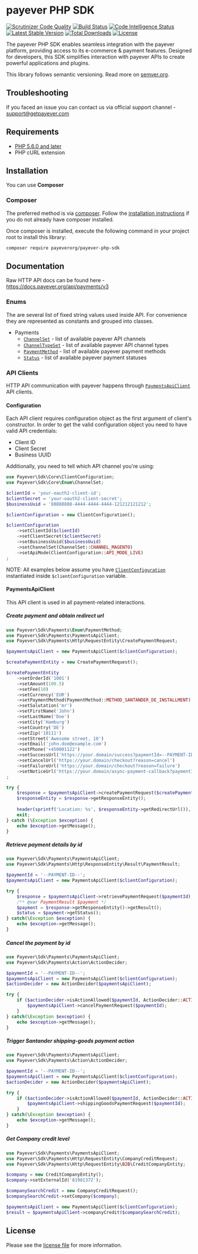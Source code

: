 # payever PHP SDK
[![Scrutinizer Code Quality](https://scrutinizer-ci.com/g/payeverworldwide/sdk-php/badges/quality-score.png?b=master)](https://scrutinizer-ci.com/g/payeverworldwide/sdk-php/?branch=master)
[![Build Status](https://scrutinizer-ci.com/g/payeverworldwide/sdk-php/badges/build.png?b=master)](https://scrutinizer-ci.com/g/payeverworldwide/sdk-php/build-status/master)
[![Code Intelligence Status](https://scrutinizer-ci.com/g/payeverworldwide/sdk-php/badges/code-intelligence.svg?b=master)](https://scrutinizer-ci.com/code-intelligence)
[![Latest Stable Version](https://poser.pugx.org/payever/payments-sdk-php/v/stable)](https://packagist.org/packages/payever/payments-sdk-php)
[![Total Downloads](https://poser.pugx.org/payever/payments-sdk-php/downloads)](https://packagist.org/packages/payever/payments-sdk-php)
[![License](https://poser.pugx.org/payever/payments-sdk-php/license)](https://packagist.org/packages/payever/payments-sdk-php)

The payever PHP SDK enables seamless integration with the payever platform, providing access to its e-commerce & payment features. Designed for developers, this SDK simplifies interaction with payever APIs to create powerful applications and plugins.

This library follows semantic versioning. Read more on [semver.org][1].

## Troubleshooting 

If you faced an issue you can contact us via official support channel - support@getpayever.com

## Requirements

* [PHP 5.6.0 and later][2]
* PHP cURL extension

## Installation

You can use **Composer**

### Composer

The preferred method is via [composer][3]. Follow the
[installation instructions][4] if you do not already have
composer installed.

Once composer is installed, execute the following command in your project root to install this library:

```sh
composer require payeverorg/payever-php-sdk
```

## Documentation

Raw HTTP API docs can be found here - https://docs.payever.org/api/payments/v3

### Enums

The are several list of fixed string values used inside API. For convenience they are represented as constants and grouped into classes.

* Payments
    - [`ChannelSet`](lib/Payever/Core/Enum/ChannelSet.php) - list of available payever API channels
    - [`ChannelTypeSet`](lib/Payever/Core/Enum/ChannelTypeSet.php) - list of available payever API channel types
    - [`PaymentMethod`](lib/Payever/Payments/Enum/PaymentMethod.php) - list of available payever payment methods
    - [`Status`](lib/Payever/Payments/Enum/Status.php) - list of available payever payment statuses

### API Clients

HTTP API communication with payever happens through [`PaymentsApiClient`](#paymentsapiclient) API clients.

#### Configuration

Each API client requires configuration object as the first argument of client's constructor. 
In order to get the valid configuration object you need to have valid API credentials:

- Client ID
- Client Secret
- Business UUID

Additionally, you need to tell which API channel you're using:

```php
use Payever\Sdk\Core\ClientConfiguration;
use Payever\Sdk\Core\Enum\ChannelSet;

$clientId = 'your-oauth2-client-id';
$clientSecret = 'your-oauth2-client-secret';
$businessUuid = '88888888-4444-4444-4444-121212121212';

$clientConfiguration = new ClientConfiguration();

$clientConfiguration
    ->setClientId($clientId)
    ->setClientSecret($clientSecret)
    ->setBusinessUuid($businessUuid)
    ->setChannelSet(ChannelSet::CHANNEL_MAGENTO)
    ->setApiMode(ClientConfiguration::API_MODE_LIVE)
;
```
NOTE: All examples below assume you have [`ClientConfiguration`](https://github.com/payeverworldwide/core-sdk-php/blob/main/lib/Payever/Core/ClientConfiguration.php) instantiated inside `$clientConfiguration` variable.

#### PaymentsApiClient

This API client is used in all payment-related interactions. 

##### Create payment and obtain redirect url

```php
use Payever\Sdk\Payments\Enum\PaymentMethod;
use Payever\Sdk\Payments\PaymentsApiClient;
use Payever\Sdk\Payments\Http\RequestEntity\CreatePaymentRequest;

$paymentsApiClient = new PaymentsApiClient($clientConfiguration);

$createPaymentEntity = new CreatePaymentRequest();

$createPaymentEntity
    ->setOrderId('1001')
    ->setAmount(100.5)
    ->setFee(10)
    ->setCurrency('EUR')
    ->setPaymentMethod(PaymentMethod::METHOD_SANTANDER_DE_INSTALLMENT)
    ->setSalutation('mr')
    ->setFirstName('John')
    ->setLastName('Doe')
    ->setCity('Hamburg')
    ->setCountry('DE')
    ->setZip('10111')
    ->setStreet('Awesome street, 10')
    ->setEmail('john.doe@example.com')
    ->setPhone('+450001122')
    ->setSuccessUrl('https://your.domain/success?paymentId=--PAYMENT-ID--')
    ->setCancelUrl('https://your.domain/checkout?reason=cancel')
    ->setFailureUrl('https://your.domain/checkout?reason=failure')
    ->setNoticeUrl('https://your.domain/async-payment-callback?paymentId=--PAYMENT-ID--')
;

try {
    $response = $paymentsApiClient->createPaymentRequest($createPaymentEntity);
    $responseEntity = $response->getResponseEntity();
    
    header(sprintf('Location: %s', $responseEntity->getRedirectUrl()), true);
    exit;
} catch (\Exception $exception) {
    echo $exception->getMessage();
}

```

##### Retrieve payment details by id

```php
use Payever\Sdk\Payments\PaymentsApiClient;
use Payever\Sdk\Payments\Http\ResponseEntity\Result\PaymentResult;

$paymentId = '--PAYMENT-ID--';
$paymentsApiClient = new PaymentsApiClient($clientConfiguration);

try {
    $response = $paymentsApiClient->retrievePaymentRequest($paymentId);
    /** @var PaymentResult $payment */
    $payment = $response->getResponseEntity()->getResult();
    $status = $payment->getStatus();
} catch(\Exception $exception) {
    echo $exception->getMessage();
}
```

##### Cancel the payment by id

```php
use Payever\Sdk\Payments\PaymentsApiClient;
use Payever\Sdk\Payments\Action\ActionDecider;

$paymentId = '--PAYMENT-ID--';
$paymentsApiClient = new PaymentsApiClient($clientConfiguration);
$actionDecider = new ActionDecider($paymentsApiClient);

try {
    if ($actionDecider->isActionAllowed($paymentId, ActionDecider::ACTION_CANCEL, false)) {
        $paymentsApiClient->cancelPaymentRequest($paymentId);
    }
} catch(\Exception $exception) {
    echo $exception->getMessage();
}
```

##### Trigger Santander shipping-goods payment action 

```php
use Payever\Sdk\Payments\PaymentsApiClient;
use Payever\Sdk\Payments\Action\ActionDecider;

$paymentId = '--PAYMENT-ID--';
$paymentsApiClient = new PaymentsApiClient($clientConfiguration);
$actionDecider = new ActionDecider($paymentsApiClient);

try {
    if ($actionDecider->isActionAllowed($paymentId, ActionDecider::ACTION_SHIPPING_GOODS, false)) {
        $paymentsApiClient->shippingGoodsPaymentRequest($paymentId);
    }
} catch(\Exception $exception) {
    echo $exception->getMessage();
}
```

##### Get Company credit level

```php
use Payever\Sdk\Payments\PaymentsApiClient;
use Payever\Sdk\Payments\Http\RequestEntity\CompanyCreditRequest;
use Payever\Sdk\Payments\Http\RequestEntity\B2B\CreditCompanyEntity;

$company = new CreditCompanyEntity();
$company->setExternalId('81981372');

$companySearchCredit = new CompanyCreditRequest();
$companySearchCredit->setCompany($company);

$paymentsApiClient = new PaymentsApiClient($clientConfiguration);
$result = $paymentsApiClient->companyCredit($companySearchCredit);
```

## License

Please see the [license file][6] for more information.

[1]: http://semver.org
[2]: http://www.php.net/
[3]: https://getcomposer.org
[4]: https://getcomposer.org/doc/00-intro.md
[5]: ../../releases
[6]: LICENSE.md
[7]: ../../issues
